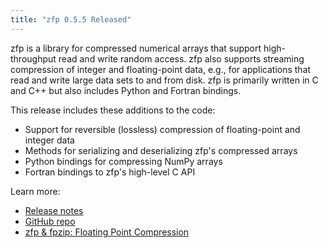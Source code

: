 ```yaml
---
title: "zfp 0.5.5 Released"
---
```


zfp is a library for compressed numerical arrays that support high-throughput read and write random access. zfp also supports streaming compression of integer and floating-point data, e.g., for applications that read and write large data sets to and from disk. zfp is primarily written in C and C++ but also includes Python and Fortran bindings.

This release includes these additions to the code:
- Support for reversible (lossless) compression of floating-point and integer data
- Methods for serializing and deserializing zfp's compressed arrays
- Python bindings for compressing NumPy arrays
- Fortran bindings to zfp's high-level C API

Learn more:
- [Release notes](https://github.com/LLNL/zfp/releases/tag/0.5.5)
- [GitHub repo](https://github.com/LLNL/zfp)
- [zfp & fpzip: Floating Point Compression](https://computing.llnl.gov/projects/floating-point-compression)
